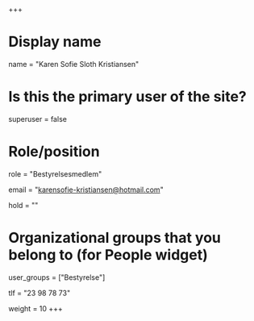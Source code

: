 +++
# Display name
name = "Karen Sofie Sloth Kristiansen"

# Is this the primary user of the site?
superuser = false

# Role/position
role = "Bestyrelsesmedlem"

email = "karensofie-kristiansen@hotmail.com"

hold = ""

# Organizational groups that you belong to (for People widget)
user_groups = ["Bestyrelse"]

tlf = "23 98 78 73"

weight = 10
+++
